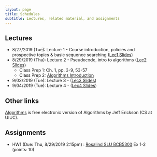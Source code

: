 ```yaml
---
layout: page
title: Schedules
subtitle: Lectures, related material, and assignments
---
```

## Lectures

 * 8/27/2019 (Tue): Lecture 1 - Course introduction, policies and prospective topics & basic sequence searching ([Lec1 Slides][1])
 * 8/29/2019 (Thu): Lecture 2 - Pseudocode, intro to algorithms ([Lec2 Slides][2])
   * Class Prep 1: Ch. 1, pp. 3-9, 53-57
   * Class Prep 2: [Algorithms Introduction](http://jeffe.cs.illinois.edu/teaching/algorithms/book/00-intro.pdf)
 * 9/03/2019 (Tue): Lecture 3 - ([Lec3 Slides][3])
 * 9/04/2019 (Tue): Lecture 4 - ([Lec4 Slides][4])
 
## Other links
[Algorithms](http://jeffe.cs.illinois.edu/teaching/algorithms/#book) is free electronic version of Algorithms by Jeff Erickson (CS at UIUC).

## Assignments 
* HW1 (Due: Thu, 8/29/2019 2:15pm) : [Rosalind SLU BCB5300](http://rosalind.info/classes/632/) Ex 1-2 (points: 10)

[1]:{{site.url}}/lectures/BCB5300_Lec01.pdf
[2]:{{site.url}}/lectures/BCB5300_Lec02.pdf
[3]:{{site.url}}/lectures/BCB5300_Lec03.pdf
[4]:{{site.url}}/lectures/BCB5300_Lec04.pdf
